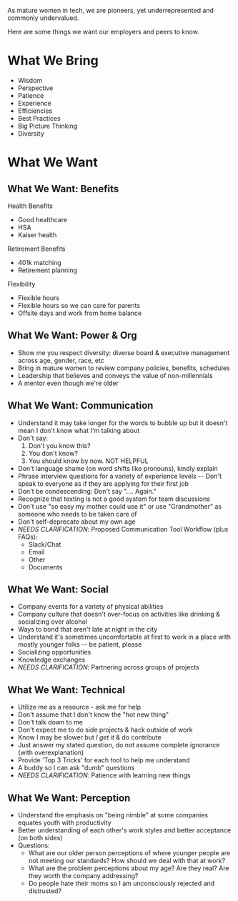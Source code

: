 As mature women in tech, we are pioneers, yet underrepresented and commonly undervalued.

Here are some things we want our employers and peers to know.

# What We Bring
  * Wisdom
  * Perspective
  * Patience
  * Experience
  * Efficiencies
  * Best Practices
  * Big Picture Thinking
  * Diversity

# What We Want

## What We Want: Benefits
Health Benefits
 * Good healthcare
 * HSA
 * Kaiser health

Retirement Benefits
 * 401k matching
 * Retirement planning

Flexibility
 * Flexible hours
 * Flexible hours so we can care for parents
 * Offsite days and work from home balance


## What We Want: Power & Org
  * Show me you respect diversity: diverse board & executive management across age, gender, race, etc
  * Bring in mature women to review company policies, benefits, schedules
  * Leadership that believes and conveys the value of non-millennials
  * A mentor even though we're older 


## What We Want: Communication
  * Understand it may take longer for the words to bubble up but it doesn't mean I don't know what I'm talking about
  * Don't say:
    1) Don't you know this?
    2) You don't know?
    3) You should know by now.
    NOT HELPFUL
  * Don't language shame (on word shifts like pronouns), kindly explain
  * Phrase interview questions for a variety of experience levels -- Don't speak to everyone as if they are applying for their first job
  * Don't be condescending: Don't say ".... Again."
  * Recognize that texting is not a good system for team discussions
  * Don't use "so easy my mother could use it" or use "Grandmother" as someone who needs to be taken care of
  * Don't self-deprecate about my own age
  * _NEEDS CLARIFICATION_: Proposed Communication Tool Workflow (plus FAQs):
     * Slack/Chat
     * Email
     * Other
     * Documents


## What We Want: Social 
  * Company events for a variety of physical abilities
  * Company culture that doesn't over-focus on activities like drinking & socializing over alcohol
  * Ways to bond that aren't late at night in the city
  * Understand it's sometimes uncomfortable at first to work in a place with mostly younger folks -- be patient, please
  * Socializing opportunities
  * Knowledge exchanges
  * _NEEDS CLARIFICATION_: Partnering across groups of projects


## What We Want: Technical
  * Utilize me as a resource - ask _me_ for help
  * Don't assume that I don't know the "hot new thing"
  * Don't talk down to me
  * Don't expect me to do side projects & hack outside of work
  * Know I may be slower but _I get it_ & do contribute
  * Just answer my stated question, do not assume complete ignorance (with overexplanation)
  * Provide 'Top 3 Tricks' for each tool to help me understand
  * A buddy so I can ask "dumb" questions
  * _NEEDS CLARIFICATION_: Patience with learning new things


## What We Want: Perception
  * Understand the emphasis on "being nimble" at some companies equates youth with productivity
  * Better understanding of each other's work styles and better acceptance (on both sides)
  * Questions:
    * What are our older person perceptions of where younger people are not meeting our standards? How should we deal with that at work?
    * What are the problem perceptions about my age? Are they real? Are they worth the company addressing?
    * Do people hate their moms so I am unconsciously rejected and distrusted?



